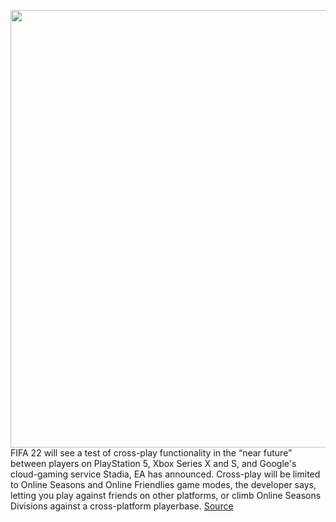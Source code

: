 <img src='https://cdn.vox-cdn.com/thumbor/fBCj06z4Z_VUIazjNokpxfZqQP8=/0x0:1456x819/1200x800/filters:focal(1215x587:1447x819)/cdn.vox-cdn.com/uploads/chorus_image/image/70826127/image.0.png' width='700px' /><br/>
FIFA 22 will see a test of cross-play functionality in the “near future” between players on PlayStation 5, Xbox Series X and S, and Google's cloud-gaming service Stadia, EA has announced. Cross-play will be limited to Online Seasons and Online Friendlies game modes, the developer says, letting you play against friends on other platforms, or climb Online Seasons Divisions against a cross-platform playerbase.
<a href='https://www.theverge.com/2022/5/3/23054860/fifa-22-cross-play-xbox-series-x-s-ps5-google-stadia-test'> Source <a/>